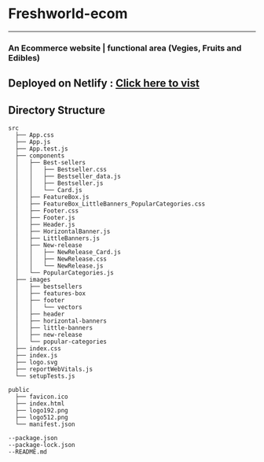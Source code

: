 # Freshworld-ecom
____
### An Ecommerce website | functional area (Vegies, Fruits and Edibles) 

## Deployed on Netlify : [Click here to vist](https://freshworldecom.netlify.app/)

## Directory Structure

    src
      ├── App.css
      ├── App.js
      ├── App.test.js
      ├── components
      │   ├── Best-sellers
      │   │   ├── Bestseller.css
      │   │   ├── Bestseller_data.js
      │   │   ├── Bestseller.js
      │   │   └── Card.js
      │   ├── FeatureBox.js
      │   ├── FeatureBox_LittleBanners_PopularCategories.css
      │   ├── Footer.css
      │   ├── Footer.js
      │   ├── Header.js
      │   ├── HorizontalBanner.js
      │   ├── LittleBanners.js
      │   ├── New-release
      │   │   ├── NewRelease_Card.js
      │   │   ├── NewRelease.css
      │   │   └── NewRelease.js
      │   └── PopularCategories.js
      ├── images
      │   ├── bestsellers
      │   ├── features-box
      │   ├── footer
      │   │   └── vectors
      │   ├── header
      │   ├── horizontal-banners
      │   ├── little-banners
      │   ├── new-release
      │   └── popular-categories
      ├── index.css
      ├── index.js
      ├── logo.svg
      ├── reportWebVitals.js
      └── setupTests.js

    public
      ├── favicon.ico
      ├── index.html
      ├── logo192.png
      ├── logo512.png
      └── manifest.json

    --package.json  
    --package-lock.json  
    --README.md
